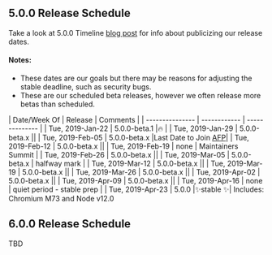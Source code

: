 ## 5.0.0 Release Schedule

Take a look at 5.0.0 Timeline [blog post](https://electronjs.org/blog/electron-5-0-timeline) for info about publicizing our release dates.

#### Notes:

- These dates are our goals but there may be reasons for adjusting the stable deadline, such as security bugs.
- These are our scheduled beta releases, however we often release more betas than scheduled.

| Date/Week Of | Release | Comments | | \---\---\---\---\--- | \---\---\---\--- | \---\---\---\----- | | Tue, 2019-Jan-22 | 5.0.0-beta.1 |🔥 | | Tue, 2019-Jan-29 | 5.0.0-beta.x || | Tue, 2019-Feb-05 | 5.0.0-beta.x |Last Date to Join [AFP](https://electronjs.org/blog/app-feedback-program)| | Tue, 2019-Feb-12 | 5.0.0-beta.x || | Tue, 2019-Feb-19 | none | Maintainers Summit | | Tue, 2019-Feb-26 | 5.0.0-beta.x || | Tue, 2019-Mar-05 | 5.0.0-beta.x | halfway mark | | Tue, 2019-Mar-12 | 5.0.0-beta.x || | Tue, 2019-Mar-19 | 5.0.0-beta.x || | Tue, 2019-Mar-26 | 5.0.0-beta.x || | Tue, 2019-Apr-02 | 5.0.0-beta.x || | Tue, 2019-Apr-09 | 5.0.0-beta.x || | Tue, 2019-Apr-16 | none | quiet period - stable prep | | Tue, 2019-Apr-23 | 5.0.0 |✨stable ✨| Includes: Chromium M73 and Node v12.0

## 6.0.0 Release Schedule

TBD